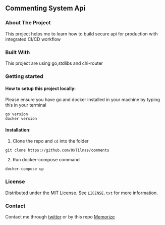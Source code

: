 ## Commenting System Api

### About The Project

This project helps me to learn how to build secure api for production with integrated CI/CD workflow

### Built With

This project are using go,stdlibs and chi-router

### Getting started

#### How to setup this project locally:

Please ensure you have go and docker installed in your machine by typing this in your terminal

```
go version
docker version
```

#### Installation:

1. Clone the repo and `cd` into the folder

```
git clone https://github.com/0xlilnas/comments
```

2. Run docker-compose command

```
docker-compose up
```

### License

Distributed under the MIT License. See `LICENSE.txt` for more information.

### Contact

Contact me through [twitter](https://twitter.com/0xlilnas) or by this repo [Memorize](https://github.com/0xlilnas/comments)
